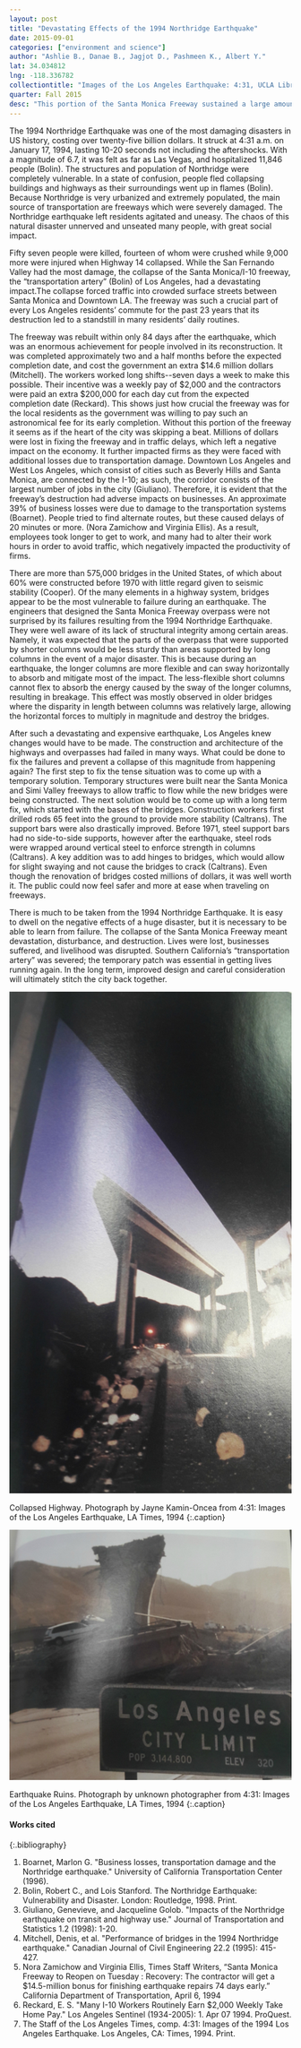 ```yaml
---
layout: post
title: "Devastating Effects of the 1994 Northridge Earthquake"
date: 2015-09-01
categories: ["environment and science"]
author: "Ashlie B., Danae B., Jagjot D., Pashmeen K., Albert Y."
lat: 34.034812
lng: -118.336782
collectiontitle: "Images of the Los Angeles Earthquake: 4:31, UCLA Library Special Collections"
quarter: Fall 2015
desc: "This portion of the Santa Monica Freeway sustained a large amount of damage from the 1994 Los Angeles Earthquake. Parts of the bridge collapsed, rendering the pathway unusable for several weeks. "
---
```

The 1994 Northridge Earthquake was one of the most damaging disasters in US history, costing over twenty-five billion dollars. It struck at 4:31 a.m. on January 17, 1994, lasting 10-20 seconds not including the aftershocks. With a magnitude of 6.7, it was felt as far as Las Vegas, and hospitalized 11,846 people (Bolin). The structures and population of Northridge were completely vulnerable. In a state of confusion, people fled collapsing buildings and highways as their surroundings went up in flames (Bolin). Because Northridge is very urbanized and extremely populated, the main source of transportation are freeways which were severely damaged. The Northridge earthquake left residents agitated and uneasy. The chaos of this natural disaster unnerved and unseated many people, with great social impact.

Fifty seven people were killed, fourteen of whom were crushed while 9,000 more were injured when Highway 14 collapsed. While the San Fernando Valley had the most damage, the collapse of the Santa Monica/I-10 freeway, the “transportation artery” (Bolin) of Los Angeles, had a devastating impact.The collapse forced traffic into crowded surface streets between Santa Monica and Downtown LA. The freeway was such a crucial part of every Los Angeles residents’ commute for the past 23 years that its destruction led to a standstill in many residents’ daily routines.

The freeway was rebuilt within only 84 days after the earthquake, which was an enormous achievement for people involved in its reconstruction. It was completed approximately two and a half months before the expected completion date, and cost the government an extra $14.6 million dollars (Mitchell). The workers worked long shifts--seven days a week to make this possible. Their incentive was a weekly pay of $2,000 and the contractors were paid an extra $200,000 for each day cut from the expected completion date (Reckard). This shows just how crucial the freeway was for the local residents as the government was willing to pay such an astronomical fee for its early completion. Without this portion of the freeway it seems as if the heart of the city was skipping a beat. Millions of dollars were lost in fixing the freeway and in traffic delays, which left a negative impact on the economy. It further impacted firms as they were faced with additional losses due to transportation damage. Downtown Los Angeles and West Los Angeles, which consist of cities such as Beverly Hills and Santa Monica, are connected by the I-10; as such, the corridor consists of the largest number of jobs in the city (Giuliano). Therefore, it is evident that the freeway’s destruction had adverse impacts on businesses. An approximate 39% of business losses were due to damage to the transportation systems (Boarnet). People tried to find alternate routes, but these caused delays of 20 minutes or more. (Nora Zamichow and Virginia Ellis).  As a result, employees took longer to get to work, and many had to alter their work hours in order to avoid traffic, which negatively impacted the productivity of firms.

There are more than 575,000 bridges in the United States, of which about 60% were constructed before 1970 with little regard given to seismic stability (Cooper). Of the many elements in a highway system, bridges appear to be the most vulnerable to failure during an earthquake. The engineers that designed the Santa Monica Freeway overpass were not surprised by its failures resulting from the 1994 Northridge Earthquake. They were well aware of its lack of structural integrity among certain areas. Namely, it was expected that the parts of the overpass that were supported by shorter columns would be less sturdy than areas supported by long columns in the event of a major disaster. This is because during an earthquake, the longer columns are more flexible and can sway horizontally to absorb and mitigate most of the impact. The less-flexible short columns cannot flex to absorb the energy caused by the sway of the longer columns, resulting in breakage. This effect was mostly observed in older bridges where the disparity in length between columns was relatively large, allowing the horizontal forces to multiply in magnitude and destroy the bridges.

After such a devastating and expensive earthquake, Los Angeles knew changes would have to be made. The construction and architecture of the highways and overpasses had failed in many ways. What could be done to fix the failures and prevent a collapse of this magnitude from happening again? The first step to fix the tense situation was to come up with a temporary solution. Temporary structures were built near the Santa Monica and Simi Valley freeways to allow traffic to flow while the new bridges were being constructed. The next solution would be to come up with a long term fix, which started with the bases of the bridges. Construction workers first drilled rods 65 feet into the ground to provide more stability (Caltrans). The support bars were also drastically improved. Before 1971, steel support bars had no side-to-side supports, however after the earthquake, steel rods were wrapped around vertical steel to enforce strength in columns (Caltrans). A key addition was to add hinges to bridges, which would allow for slight swaying and not cause the bridges to crack (Caltrans). Even though the renovation of bridges costed millions of dollars, it was well worth it. The public could now feel safer and more at ease when traveling on freeways.

There is much to be taken from the 1994 Northridge Earthquake. It is easy to dwell on the negative effects of a huge disaster, but it is necessary to be able to learn from failure. The collapse of the Santa Monica Freeway meant devastation, disturbance, and destruction. Lives were lost, businesses suffered, and livelihood was disrupted. Southern California’s “transportation artery” was severed; the temporary patch was essential in getting lives running again. In the long term, improved design and careful consideration will ultimately stitch the city back together.


![Color photograph taken underneath a broken portion of the highway.](images/Freeway2.jpg)

Collapsed Highway. Photograph by Jayne Kamin-Oncea from 4:31: Images of the Los Angeles Earthquake, LA Times, 1994
   {:.caption}

![Color photograph of cars among the ruins of the highway.](images/Freeway3.jpg)

Earthquake Ruins. Photograph by unknown photographer from 4:31: Images of the Los Angeles Earthquake, LA Times, 1994
   {:.caption}


#### Works cited

{:.bibliography}
1. Boarnet, Marlon G. &quot;Business losses, transportation damage and the Northridge earthquake.&quot; University of California Transportation Center (1996).
2. Bolin, Robert C., and Lois Stanford. The Northridge Earthquake: Vulnerability and Disaster. London: Routledge, 1998. Print.
3. Giuliano, Genevieve, and Jacqueline Golob. &quot;Impacts of the Northridge earthquake on transit and highway use.&quot; Journal of Transportation and Statistics 1.2 (1998): 1-20.
4. Mitchell, Denis, et al. &quot;Performance of bridges in the 1994 Northridge earthquake.&quot; Canadian Journal of Civil Engineering 22.2 (1995): 415-427.
5. Nora Zamichow and Virginia Ellis, Times Staff Writers, “Santa Monica Freeway to Reopen on Tuesday : Recovery: The contractor will get a $14.5-million bonus for finishing earthquake repairs 74 days early.” California Department of Transportation, April 6, 1994
6. Reckard, E. S. &quot;Many I-10 Workers Routinely Earn $2,000 Weekly Take Home Pay.&quot; Los Angeles Sentinel (1934-2005): 1. Apr 07 1994. ProQuest.
7. The Staff of the Los Angeles Times, comp. 4:31: Images of the 1994 Los Angeles Earthquake. Los Angeles, CA: Times, 1994. Print.

